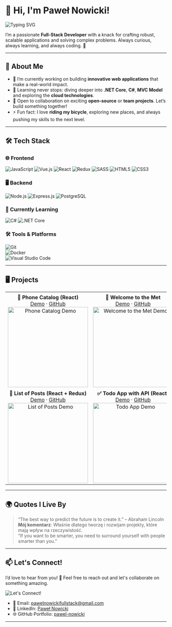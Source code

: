 # 👋 Hi, I'm **Paweł Nowicki**!

![Typing SVG](https://readme-typing-svg.herokuapp.com?font=Fira+Code&size=28&pause=1000&color=29A8E0&center=true&vCenter=true&width=500&lines=Full-Stack+Developer;Open-Source+Enthusiast;Tech+Problem+Solver)

I’m a passionate **Full-Stack Developer** with a knack for crafting robust, scalable applications and solving complex problems. Always curious, always learning, and always coding. 🚀

---

## 🌟 **About Me**
- 🔭 I’m currently working on building **innovative web applications** that make a real-world impact.
- 🌱 Learning never stops: diving deeper into **.NET Core**, **C#**, **MVC Model** and exploring the **cloud technologies**.
- 👯 Open to collaboration on exciting **open-source** or **team projects**. Let’s build something together!
- ⚡ Fun fact: I love **riding my bicycle**, exploring new places, and always pushing my skills to the next level.

---

## 🛠️ **Tech Stack**

### 🌐 Frontend
![JavaScript](https://img.shields.io/badge/-JavaScript-F7DF1E?logo=javascript&logoColor=black&style=for-the-badge)
![Vue.js](https://img.shields.io/badge/-Vue.js-4FC08D?logo=vue.js&logoColor=white&style=for-the-badge)
![React](https://img.shields.io/badge/-React-61DAFB?logo=react&logoColor=white&style=for-the-badge)
![Redux](https://img.shields.io/badge/-Redux-764ABC?logo=redux&logoColor=white&style=for-the-badge)
![SASS](https://img.shields.io/badge/-SASS-CC6699?logo=sass&logoColor=white&style=for-the-badge)
![HTML5](https://img.shields.io/badge/-HTML5-E34F26?logo=html5&logoColor=white&style=for-the-badge)
![CSS3](https://img.shields.io/badge/-CSS3-1572B6?logo=css3&logoColor=white&style=for-the-badge)

### 🖥️ Backend
![Node.js](https://img.shields.io/badge/-Node.js-339933?logo=node.js&logoColor=white&style=for-the-badge)
![Express.js](https://img.shields.io/badge/-Express.js-000000?logo=express&logoColor=white&style=for-the-badge)
![PostgreSQL](https://img.shields.io/badge/-PostgreSQL-4169E1?logo=postgresql&logoColor=white&style=for-the-badge)

### 📖 Currently Learning
![C#](https://img.shields.io/badge/-C%23-239120?logo=csharp&logoColor=white&style=for-the-badge)
![.NET Core](https://img.shields.io/badge/-.NET%20Core-512BD4?logo=dotnet&logoColor=white&style=for-the-badge)

### 🛠️ Tools & Platforms
![Git](https://img.shields.io/badge/-Git-F05032?logo=git&logoColor=white&style=for-the-badge)  
![Docker](https://img.shields.io/badge/-Docker-2496ED?logo=docker&logoColor=white&style=for-the-badge)  
![Visual Studio Code](https://img.shields.io/badge/-VS%20Code-007ACC?logo=visualstudiocode&logoColor=white&style=for-the-badge)  

---

## 🖥️ **Projects**

<div align="center">

<table>
<tr>
  <td align="center">
    <strong>📱 Phone Catalog (React)</strong> <br>
    <a href="https://phone-catalog-react.vercel.app">Demo</a> · <a href="https://github.com/pawelnowicki87/phone_catalog_react">GitHub</a> <br>
    <img src="https://via.placeholder.com/250x150.png?text=Phone+Catalog+App" alt="Phone Catalog Demo" width="250"/>
  </td>
  <td align="center">
    <strong>🎨 Welcome to the Met</strong> <br>
    <a href="https://pawelnowicki87.github.io/welcome_to_the_met/">Demo</a> · <a href="https://github.com/pawelnowicki87/welcome_to_the_met">GitHub</a> <br>
    <img src="https://via.placeholder.com/250x150.png?text=Welcome+to+the+Met" alt="Welcome to the Met Demo" width="250"/>
  </td>
  <td align="center">
    <strong>🎮 2048 Game</strong> <br>
    <a href="https://pawelnowicki87.github.io/2048_game/">Demo</a> · <a href="https://github.com/pawelnowicki87/2048_game">GitHub</a> <br>
    <img src="https://via.placeholder.com/250x150.png?text=2048+Game" alt="2048 Game Demo" width="250"/>
  </td>
</tr>
<tr>
  <td align="center">
    <strong>📝 List of Posts (React + Redux)</strong> <br>
    <a href="https://pawelnowicki87.github.io/list_of_posts_react_redux/">Demo</a> · <a href="https://github.com/pawelnowicki87/list_of_posts_react_redux">GitHub</a> <br>
    <img src="https://via.placeholder.com/250x150.png?text=List+of+Posts" alt="List of Posts Demo" width="250"/>
  </td>
  <td align="center">
    <strong>✅ Todo App with API (React)</strong> <br>
    <a href="https://pawelnowicki87.github.io/todo_app_with_api_react/">Demo</a> · <a href="https://github.com/pawelnowicki87/todo_app_with_api_react">GitHub</a> <br>
    <img src="https://via.placeholder.com/250x150.png?text=Todo+App+with+API" alt="Todo App Demo" width="250"/>
  </td>
  <td align="center"></td>
</tr>
</table>

</div>

---

## 🌍 **Quotes I Live By**
> “The best way to predict the future is to create it.” – Abraham Lincoln  
> **Mój komentarz**: Właśnie dlatego tworzę i rozwijam projekty, które mają wpływ na rzeczywistość.  
> “If you want to be smarter, you need to surround yourself with people smarter than you.”

---

## 📫 **Let's Connect!**

I’d love to hear from you! 🚀 Feel free to reach out and let's collaborate on something amazing. 

![Let's Connect!](https://media.giphy.com/media/5GoVLqeAOo6PK/giphy.gif)

- 💌 Email: [pawelnowickifullstack@gmail.com](mailto:pawelnowickifullstack@gmail.com)
- 💼 LinkedIn: [Paweł Nowicki](https://www.linkedin.com/in/pawe%C5%82-nowicki-305380268/)
- 🌐 GitHub Portfolio: [pawel-nowicki](https://github.com/pawelnowicki)

---
